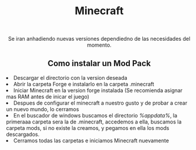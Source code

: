 <h1 align="center"> Minecraft </h1>

</br>
<p align="center">Se iran anhadiendo nuevas versiones dependiedno de las necesidades del momento. </p>

<h2 align="center"> Como instalar un Mod Pack </h2>

<or>
  <li>Descargar el directorio con la version deseada</li>
  <li>Abrir la carpeta Forge e instalarlo en la carpeta .minecraft</li>
  <li>Iniciar Minecraft en la version forge instalada (Se recomienda asignar mas RAM antes de inicar el juego)</li>
  <li>Despues de configurar el minecraft a nuestro gusto y de probar a crear un nuevo mundo, lo cerramos</li>
  <li>En el buscador de windows buscamos el directorio <em>%appdata%</em>, la primeraaa carpeta sera la de .minecraft, accedemos a ella,  buscamos la carpeta mods, si no existe la creamos, y pegamos en ella los mods descargados.</li>
  <li>Cerramos todas las carpetas e iniciamos Minecraft nuevamente</li>
  
</or>
